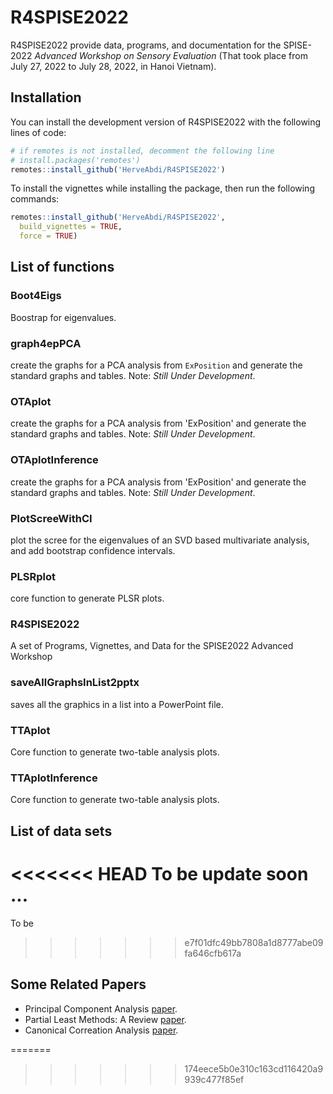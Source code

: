 
<!-- README.md is generated from README.Rmd. Please edit that file -->

# R4SPISE2022

<!-- badges: start -->
<!-- badges: end -->

R4SPISE2022 provide data, programs, and documentation for the SPISE-2022
*Advanced Workshop on Sensory Evaluation* 
(That took place from July 27, 2022 to July 28,
2022, in Hanoi Vietnam).

## Installation

You can install the development version of R4SPISE2022 with the
following lines of code:

``` r
# if remotes is not installed, decomment the following line
# install.packages('remotes')
remotes::install_github('HerveAbdi/R4SPISE2022')
```

To install the vignettes while installing the package, 
then run the
following commands:

``` r
remotes::install_github('HerveAbdi/R4SPISE2022', 
  build_vignettes = TRUE,
  force = TRUE)
```


## List of functions

### Boot4Eigs    
Boostrap for eigenvalues.
### graph4epPCA    
create the graphs for a PCA analysis from `ExPosition` 
and generate the standard graphs and tables. Note: _Still Under Development_.
### OTAplot    
create the graphs for a PCA analysis from 'ExPosition' and generate the standard graphs and tables. Note: _Still Under Development_.
### OTAplotInference    
create the graphs for a PCA analysis from 'ExPosition' and generate the standard graphs and tables. Note: _Still Under Development_.
### PlotScreeWithCI    
plot the scree for the eigenvalues of an SVD based multivariate analysis, and add bootstrap confidence intervals.
### PLSRplot    
core function to generate PLSR plots.
### R4SPISE2022    
A set of Programs, Vignettes, and Data for the SPISE2022 Advanced Workshop
### saveAllGraphsInList2pptx    
saves all the graphics in a list into a PowerPoint file.
### TTAplot    
Core function to generate two-table analysis plots.
### TTAplotInference    
Core function to generate two-table analysis plots.

## List of data sets

<<<<<<< HEAD
To be update soon ...
=======
To be 
>>>>>>> e7f01dfc49bb7808a1d8777abe09fa646cfb617a

## Some Related Papers 

 * Principal Component Analysis [paper](inst/extdata/abdi-awPCA2010.pdf).
 * Partial Least Methods: A Review [paper](inst/extdata/abdi-PLSC_and_PLSR2012.pdf).
 * Canonical Correation Analysis [paper](inst/extdata/abdi2017-CanonicalCorrelationAnalysis.pdf).

=======
>>>>>>> 174eece5b0e310c163cd116420a9939c477f85ef
